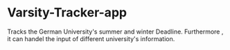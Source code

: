 # Varsity-Tracker-app
Tracks the German University's summer and winter Deadline. Furthermore , it can handel the input of different university's information.
